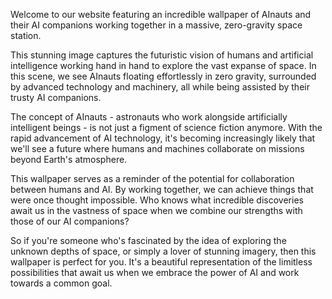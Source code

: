 <!--
Write me content for website with wallpaper "AInauts and their AI companions working together in a massive, zero-gravity space station."
-->

<!--font:Montserrat-->

Welcome to our website featuring an incredible wallpaper of AInauts and their AI companions working together in a massive, zero-gravity space station.

This stunning image captures the futuristic vision of humans and artificial intelligence working hand in hand to explore the vast expanse of space. In this scene, we see AInauts floating effortlessly in zero gravity, surrounded by advanced technology and machinery, all while being assisted by their trusty AI companions.

The concept of AInauts - astronauts who work alongside artificially intelligent beings - is not just a figment of science fiction anymore. With the rapid advancement of AI technology, it's becoming increasingly likely that we'll see a future where humans and machines collaborate on missions beyond Earth's atmosphere.

This wallpaper serves as a reminder of the potential for collaboration between humans and AI. By working together, we can achieve things that were once thought impossible. Who knows what incredible discoveries await us in the vastness of space when we combine our strengths with those of our AI companions?

So if you're someone who's fascinated by the idea of exploring the unknown depths of space, or simply a lover of stunning imagery, then this wallpaper is perfect for you. It's a beautiful representation of the limitless possibilities that await us when we embrace the power of AI and work towards a common goal.
